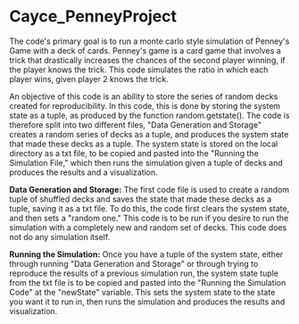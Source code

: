 # Cayce_PenneyProject

The code's primary goal is to run a monte carlo style simulation of Penney's Game with a deck of cards. Penney's game is a card game that involves a trick that drastically increases the chances of the second player winning, if the player knows the trick. This code simulates the ratio in which each player wins, given player 2 knows the trick. 

An objective of this code is an ability to store the series of random decks created for reproducibility. In this code, this is done by storing the system state as a tuple, as produced by the function random.getstate(). The code is therefore split into two different files, "Data Generation and Storage" creates a random series of decks as a tuple, and produces the system state that made these decks as a tuple. The system state is stored on the local directory as a txt file, to be copied and pasted into the "Running the Simulation File," which then runs the simulation given a tuple of decks and produces the results and a visualization. 

**Data Generation and Storage:**
The first code file is used to create a random tuple of shuffled decks and saves the state that made these decks as a tuple, saving it as a txt file. To do this, the code first clears the system state, and then sets a "random one." This code is to be run if you desire to run the simulation with a completely new and random set of decks. This code does not do any simulation itself. 

**Running the Simulation:**
Once you have a tuple of the system state, either through running "Data Generation and Storage" or through trying to reproduce the results of a previous simulation run, the system state tuple from the txt file is to be copied and pasted into the "Running the Simulation Code" at the "newState" variable. This sets the system state to the state you want it to run in, then runs the simulation and produces the results and visualization. 

